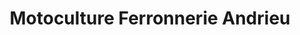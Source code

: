 ---
title: "Motoculture Ferronnerie Andrieu"
url: /cazals/motoculture-ferronnerie-andrieu/
shop: Garten-Center
---